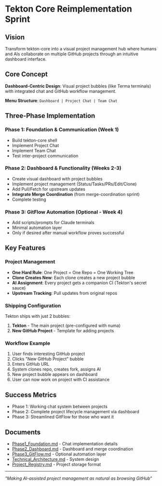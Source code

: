 # Tekton Core Reimplementation Sprint

## Vision

Transform tekton-core into a visual project management hub where humans and AIs collaborate on multiple GitHub projects through an intuitive dashboard interface.

## Core Concept

**Dashboard-Centric Design**: Visual project bubbles (like Terma terminals) with integrated chat and GitHub workflow management.

**Menu Structure**: `Dashboard | Project Chat | Team Chat`

## Three-Phase Implementation

### Phase 1: Foundation & Communication (Week 1)
- Build tekton-core shell
- Implement Project Chat
- Implement Team Chat
- Test inter-project communication

### Phase 2: Dashboard & Functionality (Weeks 2-3)
- Create visual dashboard with project bubbles
- Implement project management (Status/Tasks/PRs/Edit/Clone)
- Add Pull/Fetch for upstream updates
- **Integrate Merge Coordination** (from merge-coordination sprint)
- Complete testing

### Phase 3: GitFlow Automation (Optional - Week 4)
- Add scripts/prompts for Claude terminals
- Minimal automation layer
- Only if desired after manual workflow proves successful

## Key Features

### Project Management
- **One Hard Rule**: One Project = One Repo = One Working Tree
- **Clone Creates New**: Each clone creates a new project bubble
- **AI Assignment**: Every project gets a companion CI (Tekton's secret sauce)
- **Upstream Tracking**: Pull updates from original repos

### Shipping Configuration
Tekton ships with just 2 bubbles:
1. **Tekton** - The main project (pre-configured with numa)
2. **New GitHub Project** - Template for adding projects

### Workflow Example
1. User finds interesting GitHub project
2. Clicks "New GitHub Project" bubble
3. Enters GitHub URL
4. System clones repo, creates fork, assigns AI
5. New project bubble appears on dashboard
6. User can now work on project with CI assistance

## Success Metrics

- Phase 1: Working chat system between projects
- Phase 2: Complete project lifecycle management via dashboard
- Phase 3: Streamlined GitFlow for those who want it

## Documents

- [Phase1_Foundation.md](./Phase1_Foundation.md) - Chat implementation details
- [Phase2_Dashboard.md](./Phase2_Dashboard.md) - Dashboard and merge coordination
- [Phase3_GitFlow.md](./Phase3_GitFlow.md) - Optional automation layer
- [Technical_Architecture.md](./Technical_Architecture.md) - System design
- [Project_Registry.md](./Project_Registry.md) - Project storage format

---
*"Making AI-assisted project management as natural as browsing GitHub"*